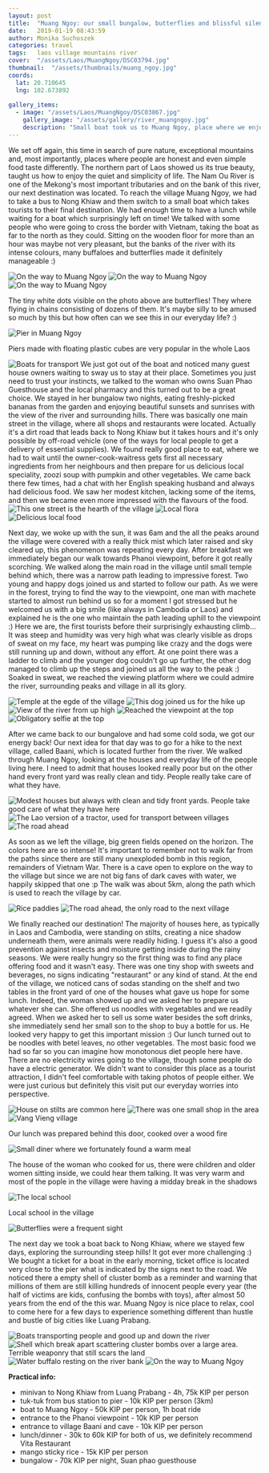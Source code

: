 ```yaml
---
layout: post
title:  "Muang Ngoy: our small bungalow, butterflies and blissful silence"
date:   2019-01-19 08:43:59
author: Monika Suchoszek
categories: travel
tags:	laos village mountains river
cover:  "/assets/Laos/MuangNgoy/DSC03794.jpg"
thumbnail:  "/assets/thumbnails/muang_ngoy.jpg"
coords:
  lat: 20.710645
  lng: 102.673892
  
gallery_items:
  - image: "/assets/Laos/MuangNgoy/DSC03867.jpg"
    gallery_image: "/assets/gallery/river_muangngoy.jpg"
    description: "Small boat took us to Muang Ngoy, place where we enjoyed the quiet and simplicity of life."
---
```


We set off again, this time in search of pure nature, exceptional mountains and, most importantly, places where people are honest and even simple 
food taste differently. The northern part of Laos showed us its true beauty, taught us how to enjoy the quiet and simplicity of life. The Nam Ou River is 
one of the Mekong's most important tributaries and on the bank of this river, our next destination was located. To reach the village Muang Ngoy, we had
to take a bus to Nong Khiaw and them switch to a small boat which takes tourists to their final destination. We had enough time to have a lunch while 
waiting for a boat which surprisingly left on time! We talked with some people who were going to cross the border with Vietnam, taking the boat as
far to the north as they could. Sitting on the wooden floor for more than an hour was maybe not very pleasant, but the banks of the river with its intense
colours, many buffaloes and butterflies made it definitely manageable :)

<img src="/assets/Laos/MuangNgoy/DSC03742.jpg" alt="On the way to Muang Ngoy" />
<img src="/assets/Laos/MuangNgoy/DSC03745.jpg" alt="On the way to Muang Ngoy" />
<img src="/assets/Laos/MuangNgoy/DSC03753.jpg" alt="On the way to Muang Ngoy" />
<p class="caption">The tiny white dots visible on the photo above are butterflies! They where flying in chains consisting of dozens of them. It's 
maybe silly to be amused so much by this but how often can we see this in our everyday life? :) </p>

<img src="/assets/Laos/MuangNgoy/IMG_20180420_142522235_01.jpg" alt="Pier in Muang Ngoy" />   
<p class="caption">Piers made with floating plastic cubes are very popular in the whole Laos</p>

<img src="/assets/Laos/MuangNgoy/DSC03760.jpg" alt="Boats for transport" />
We just got out of the boat and noticed many guest house owners waiting to sway us to stay at their place. Sometimes you just need to trust your instincts, we talked to the woman
who owns Suan Phao Guesthouse and the local pharmacy and this turned out to be a great choice. We stayed in her bungalow two nights, eating freshly-picked bananas from the garden
and enjoying beautiful sunsets and sunrises with the view of the river and surrounding hills. There was basically one main street in the village, where all
shops and restaurants were located. Actually it's a dirt road that leads back to Nong Khiaw but it takes hours and it's only possible by off-road vehicle (one of the
ways for local people to get a delivery of essential supplies). We found really good place to eat, where we had to wait until the owner-cook-waitress gets first all necessary
ingredients from her neighbours and then prepare for us delicious local speciality, zoozi soup with pumpkin and other vegetables. We came back there few times, had a 
chat with her English speaking husband and always had delicious food. We saw her modest kitchen, lacking some of the items, and then we became 
even more impressed with the flavours of the food. 

<div class="row">
  <img src="/assets/Laos/MuangNgoy/DSC03756.jpg" class="column-50" alt="This one street is the hearth of the village" />
  <img src="/assets/Laos/MuangNgoy/IMG_20180420_162026937_01.jpg" class="column-50" alt="Local flora" />
</div>
<img src="/assets/Laos/MuangNgoy/IMG_20180420_182921286_HDR_01.jpg" alt="Delicious local food" />

Next day, we woke up with the sun, it was 6am and the all the peaks around the village were covered with a really thick mist which later raised and sky cleared up,
this phenomenon was repeating every day. After breakfast we immediately began our walk towards Phanoi viewpoint, before it got really scorching. We walked along
the main road in the village until small temple behind which, there was a narrow path leading to impressive forest. Two young and happy dogs joined us and started to follow our path.
As we were in the forest, trying to find the way to the viewpoint, one man with machete started to almost run behind us so for a moment I got
stressed but he welcomed us with a big smile (like always in Cambodia or Laos) and explained he is the one who maintain the path leading uphill to the viewpoint :)
Here we are, the first tourists before their surprisingly exhausting climb... It was steep and humidity was very high what was clearly visible as drops of sweat on
my face, my heart was pumping like crazy and the dogs were still running up and down, without any effort. At one point there was a ladder to climb and the younger dog 
couldn't go up further, the other dog managed to climb up the steps and joined us all the way to 
the peak :) Soaked in sweat, we reached the viewing platform where
we could admire the river, surrounding peaks and village in all its glory. 

<img src="/assets/Laos/MuangNgoy/DSC03764.jpg" alt="Temple at the egde of the village" />
<img src="/assets/Laos/MuangNgoy/DSC03767.jpg" alt="This dog joined us for the hike up" />
<img src="/assets/Laos/MuangNgoy/DSC03783.jpg" alt="View of the river from up high" />
<img src="/assets/Laos/MuangNgoy/DSC03784.jpg" alt="Reached the viewpoint at the top" />
<img src="/assets/Laos/MuangNgoy/GOPR8251.jpg" alt="Obligatory selfie at the top" />

After we came back to our bungalove and had some cold soda, we got our energy back! Our next idea for that day was to go for a hike to the next village, called Baani,
which is located further from the river. We walked through Muang Ngoy, looking at the houses and everyday life of the people living here. I need to admit that houses 
looked really poor but on the other hand every front yard was really clean and tidy. People really take care of what they have.

<img src="/assets/Laos/MuangNgoy/DSC03789.jpg" alt="Modest houses but always with clean and tidy front yards. People take good care of what they have here" />
<img src="/assets/Laos/MuangNgoy/DSC03791.jpg" alt="The Lao version of a tractor, used for transport between villages" />
<img src="/assets/Laos/MuangNgoy/DSC03792.jpg" alt="The road ahead" />

As soon as we left the village, big green fields opened on the horizon. The colors here are so intense! It's important to remember not to walk far from the paths
since there are still many unexploded bomb in this region, remainders of Vietnam War. There is a cave open to explore on the way to the village but since we are not
big fans of dark caves with water, we happily skipped that one :p The walk was about 5km, along the path which is used to reach the village by car.

<img src="/assets/Laos/MuangNgoy/DSC03825.jpg" alt="Rice paddies" />
<img src="/assets/Laos/MuangNgoy/DSC03794.jpg" alt="The road ahead, the only road to the next village" />

We finally reached our destination! The majority of houses here, as typically in Laos and Cambodia, were standing on stilts, creating a nice shadow underneath them,
were animals were readily hiding. I guess it's also a good prevention against insects and moisture getting inside during the rainy seasons. We were really hungry
so the first thing was to find any place offering food and it wasn't easy. There was one tiny shop with sweets and beverages, no signs indicating "restaurant" or any kind
of stand. At the end of the village, we noticed cans of sodas standing on the shelf and two tables in the front yard  of one of the houses what gave us hope for some lunch. Indeed, the woman showed up
and we asked her to prepare us whatever she can. She offered us noodles with vegetables and we readily agreed. When we asked her to sell us some water besides the soft drinks,
she immediately send her small son to the shop to buy a bottle for us. He looked very happy to get this important mission :) Our lunch 
turned out to be noodles with betel leaves, no other vegetables. The most basic food we had so far so you can imagine how monotonous diet people here have. There are no electricity wires
going to the village, though some people do have a electric generator. We didn't want to consider this place as a tourist attraction, I didn't feel comfortable with taking photos of people either.
We were just curious but definitely this visit put our everyday worries into perspective.

<img src="/assets/Laos/MuangNgoy/DSC03830.jpg" alt="House on stilts are common here"/>
<img src="/assets/Laos/MuangNgoy/DSC03839.jpg" alt="There was one small shop in the area" />
<img src="/assets/Laos/MuangNgoy/DSC03835.jpg" alt="Vang Vieng village" />
<p class="caption">Our lunch was prepared behind this door, cooked over a wood fire</p>
<img src="/assets/Laos/MuangNgoy/DSC03836.jpg" alt="Small diner where we fortunately found a warm meal" />
<p class="caption">The house of the woman who cooked for us, there were children and older women sitting inside, we could hear them talking. It was 
very warm and most of the pople in the village were having a midday break in the shadows</p>
<img src="/assets/Laos/MuangNgoy/DSC03831.jpg" alt="The local school" />
<p class="caption">Local school in the village</p>
<img src="/assets/Laos/MuangNgoy/DSC03852.jpg" alt="Butterflies were a frequent sight" />

The next day we took a boat back to Nong Khiaw, where we stayed few days, exploring the surrounding steep hills! It got ever more challenging :) We bought a ticket for a boat in
the early morning, ticket office is located very close to the pier what is indicated by the signs next to the road. We noticed there a empty shell of cluster bomb as a reminder and warning
that millions of them are still killing hundreds of innocent people every year (the half of victims are kids, confusing the bombs with toys), after almost 50 years from the end of the this war. 
Muang Ngoy is nice place to relax, cool to come here for a few days to experience something different than hustle and bustle of big cities like Luang Prabang.

<img src="/assets/Laos/MuangNgoy/DSC03867.jpg" alt="Boats transporting people and good up and down the river" />
<img src="/assets/Laos/MuangNgoy/DSC03863.jpg" alt="Shell which break apart scattering cluster bombs over a large area. Terrible weaponry that still scars the land" />
<img src="/assets/Laos/MuangNgoy/DSC03876.jpg" alt="Water buffalo resting on the river bank" />
<img src="/assets/Laos/MuangNgoy/DSC03893.jpg" alt="On the way to Muang Ngoy" />

__Practical info:__

  * minivan to Nong Khiaw from Luang Prabang - 4h, 75k KIP per person
  * tuk-tuk from bus station to pier - 10k KIP per person (3km)
  * boat to Muang Ngoy - 50k KIP per person, 1h boat ride
  * entrance to the Phanoi viewpoint - 10k KIP per person
  * entrance to village Baani and cave - 10k KIP per person
  * lunch/dinner - 30k to 60k KIP for both of us, we definitely recommend Vita Restaurant
  * mango sticky rice - 15k KIP per person
  * bungalow - 70k KIP per night, Suan phao guesthouse
  
  


